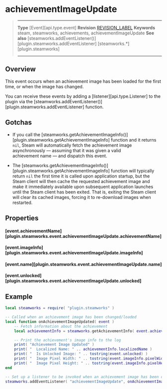 # achievementImageUpdate

> --------------------- ------------------------------------------------------------------------------------------
> __Type__              [Event][api.type.event]
> __Revision__          [REVISION_LABEL](REVISION_URL)
> __Keywords__          steam, steamworks, achievements, achievementImageUpdate
> __See also__          [steamworks.addEventListener()][plugin.steamworks.addEventListener]
>                       [steamworks.*][plugin.steamworks]
> --------------------- ------------------------------------------------------------------------------------------

## Overview

This event occurs when an achievement image has been loaded for the first time, or when the image has changed.

You can receive these events by adding a [listener][api.type.Listener] to the plugin via the [steamworks.addEventListener()][plugin.steamworks.addEventListener] function.


## Gotchas

* If you call the [steamworks.getAchievementImageInfo()][plugin.steamworks.getAchievementImageInfo] function and it returns `nil`, Steam will automatically fetch the achievement image asynchronously&nbsp;&mdash; assuming that it was given a valid achievement&nbsp;name&nbsp;&mdash; and dispatch this event.

* The [steamworks.getAchievementImageInfo()][plugin.steamworks.getAchievementImageInfo] function will typically return `nil` the first time it is called upon application startup, but the Steam client will then cache the requested achievement image and make it immediately available upon subsequent application launches until the Steam client has been exited. That is, exiting the Steam client will clear its cached images, forcing it to <nobr>re-download</nobr> images when restarted.


## Properties

#### [event.achievementName][plugin.steamworks.event.achievementImageUpdate.achievementName]

#### [event.imageInfo][plugin.steamworks.event.achievementImageUpdate.imageInfo]

#### [event.name][plugin.steamworks.event.achievementImageUpdate.name]

#### [event.unlocked][plugin.steamworks.event.achievementImageUpdate.unlocked]


## Example

``````lua
local steamworks = require( "plugin.steamworks" )

-- Called when an achievement image has been changed/loaded
local function onAchievementImageUpdated( event )
	-- Fetch information about the achievement
	local achievementInfo = steamworks.getAchievementInfo( event.achievementName )

	-- Print the achievement's image info to the log
	print( "Achievement Image Updated" )
	print( "  Localized Name: " .. achievementInfo.localizedName )
	print( "  Is Unlocked Image: " .. tostring(event.unlocked) )
	print( "  Image Pixel Width: " .. tostring(event.imageInfo.pixelWidth) )
	print( "  Image Pixel Height: " .. tostring(event.imageInfo.pixelHeight) )
end

-- Set up a listener to be invoked when an achievement image has been changed/loaded
steamworks.addEventListener( "achievementImageUpdate", onAchievementImageUpdated )
``````
